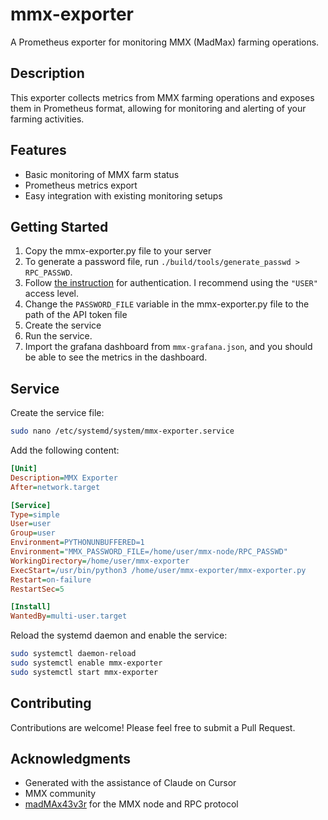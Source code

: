 # mmx-exporter

A Prometheus exporter for monitoring MMX (MadMax) farming operations.

## Description

This exporter collects metrics from MMX farming operations and exposes them in Prometheus format, allowing for monitoring and alerting of your farming activities.

## Features

- Basic monitoring of MMX farm status
- Prometheus metrics export
- Easy integration with existing monitoring setups

## Getting Started

1. Copy the mmx-exporter.py file to your server
2. To generate a password file, run `./build/tools/generate_passwd > RPC_PASSWD`.
3. Follow [the instruction](https://github.com/madMAx43v3r/mmx-node/blob/master/docs/RPC_protocol.md) for authentication. I recommend using the `"USER"` access level.
4. Change the `PASSWORD_FILE` variable in the mmx-exporter.py file to the path of the API token file
5. Create the service
6. Run the service.
7. Import the grafana dashboard from `mmx-grafana.json`, and you should be able to see the metrics in the dashboard.

## Service

Create the service file:

```bash
sudo nano /etc/systemd/system/mmx-exporter.service
```

Add the following content:

```ini
[Unit]
Description=MMX Exporter
After=network.target

[Service]
Type=simple
User=user
Group=user
Environment=PYTHONUNBUFFERED=1
Environment="MMX_PASSWORD_FILE=/home/user/mmx-node/RPC_PASSWD"
WorkingDirectory=/home/user/mmx-exporter
ExecStart=/usr/bin/python3 /home/user/mmx-exporter/mmx-exporter.py
Restart=on-failure
RestartSec=5

[Install]
WantedBy=multi-user.target
```

Reload the systemd daemon and enable the service:

```bash
sudo systemctl daemon-reload
sudo systemctl enable mmx-exporter
sudo systemctl start mmx-exporter
```

## Contributing

Contributions are welcome! Please feel free to submit a Pull Request.

## Acknowledgments

- Generated with the assistance of Claude on Cursor
- MMX community
- [madMAx43v3r](https://github.com/madMAx43v3r) for the MMX node and RPC protocol